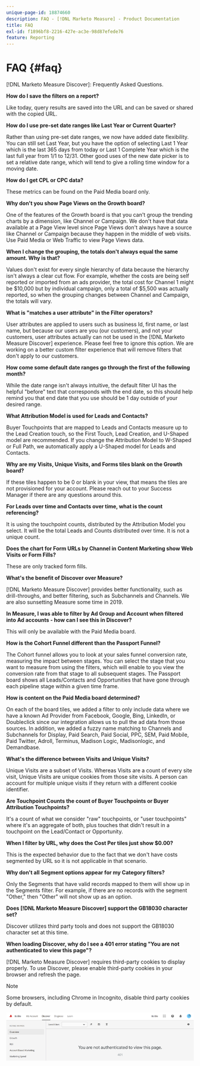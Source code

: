 ```yaml
---
unique-page-id: 18874660
description: FAQ - [!DNL Marketo Measure] - Product Documentation
title: FAQ
exl-id: f1896bf8-2216-427e-ac3e-98d87efede76
feature: Reporting
---
```

# FAQ {#faq}

[!DNL Marketo Measure Discover]: Frequently Asked Questions.

**How do I save the filters on a report?**

Like today, query results are saved into the URL and can be saved or shared with the copied URL.

**How do I use pre-set date ranges like Last Year or Current Quarter?**

Rather than using pre-set date ranges, we now have added date flexibility. You can still set Last Year, but you have the option of selecting Last 1 Year which is the last 365 days from today or Last 1 Complete Year which is the last full year from 1/1 to 12/31. Other good uses of the new date picker is to set a relative date range, which will tend to give a rolling time window for a moving date.

**How do I get CPL or CPC data?**

These metrics can be found on the Paid Media board only.

**Why don't you show Page Views on the Growth board?**

One of the features of the Growth board is that you can't group the trending charts by a dimension, like Channel or Campaign. We don't have that data available at a Page View level since Page Views don't always have a source like Channel or Campaign because they happen in the middle of web visits. Use Paid Media or Web Traffic to view Page Views data.

**When I change the grouping, the totals don't always equal the same amount. Why is that?**

Values don't exist for every single hierarchy of data because the hierarchy isn't always a clear cut flow. For example, whether the costs are being self reported or imported from an ads provider, the total cost for Channel 1 might be $10,000 but by individual campaign, only a total of $5,500 was actually reported, so when the grouping changes between Channel and Campaign, the totals will vary.

**What is "matches a user attribute" in the Filter operators?**

User attributes are applied to users such as business Id, first name, or last name, but because our users are you (our customers), and not your customers, user attributes actually can not be used in the [!DNL Marketo Measure Discover] experience. Please feel free to ignore this option. We are working on a better custom filter experience that will remove filters that don't apply to our customers.

**How come some default date ranges go through the first of the following month?**

While the date range isn't always intuitive, the default filter UI has the helpful "before" text that corresponds with the end date, so this should help remind you that end date that you use should be 1 day outside of your desired range.

**What Attribution Model is used for Leads and Contacts?**

Buyer Touchpoints that are mapped to Leads and Contacts measure up to the Lead Creation touch, so the First Touch, Lead Creation, and U-Shaped model are recommended. If you change the Attribution Model to W-Shaped or Full Path, we automatically apply a U-Shaped model for Leads and Contacts.

**Why are my Visits, Unique Visits, and Forms tiles blank on the Growth board?**

If these tiles happen to be 0 or blank in your view, that means the tiles are not provisioned for your account. Please reach out to your Success Manager if there are any questions around this.

**For Leads over time and Contacts over time, what is the count referencing?**

It is using the touchpoint counts, distributed by the Attribution Model you select. It will be the total Leads and Counts distributed over time. It is not a unique count.

**Does the chart for Form URLs by Channel in Content Marketing show Web Visits or Form Fills?**

These are only tracked form fills.

**What's the benefit of Discover over Measure?**

[!DNL Marketo Measure Discover] provides better functionality, such as drill-throughs, and better filtering, such as Subchannels and Channels. We are also sunsetting Measure some time in 2019.

**In Measure, I was able to filter by Ad Group and Account when filtered into Ad accounts - how can I see this in Discover?**

This will only be available with the Paid Media board.

**How is the Cohort Funnel different than the Passport Funnel?**

The Cohort funnel allows you to look at your sales funnel conversion rate, measuring the impact between stages. You can select the stage that you want to measure from using the filters, which will enable to you view the conversion rate from that stage to all subsequent stages. The Passport board shows all Leads/Contacts and Opportunities that have gone through each pipeline stage within a given time frame.

**How is content on the Paid Media board determined?**

On each of the board tiles, we added a filter to only include data where we have a known Ad Provider from Facebook, Google, Bing, LinkedIn, or Doubleclick since our integration allows us to pull the ad data from those sources. In addition, we added a fuzzy name matching to Channels and Subchannels for Display, Paid Search, Paid Social, PPC, SEM, Paid Mobile, Paid Twitter, Adroll, Terminus, Madison Logic, Madisonlogic, and Demandbase.

**What's the difference between Visits and Unique Visits?**

Unique Visits are a subset of Visits. Whereas Visits are a count of every site visit, Unique Visits are unique cookies from those site visits. A person can account for multiple unique visits if they return with a different cookie identifier.

**Are Touchpoint Counts the count of Buyer Touchpoints or Buyer Attribution Touchpoints?**

It's a count of what we consider "raw" touchpoints, or "user touchpoints" where it's an aggregate of both, plus touches that didn't result in a touchpoint on the Lead/Contact or Opportunity.

**When I filter by URL, why does the Cost Per tiles just show $0.00?**

This is the expected behavior due to the fact that we don't have costs segmented by URL so it is not applicable in that scenario.

**Why don't all Segment options appear for my Category filters?**

Only the Segments that have valid records mapped to them will show up in the Segments filter. For example, if there are no records with the segment "Other," then "Other" will not show up as an option.

**Does [!DNL Marketo Measure Discover] support the GB18030 character set?**

Discover utilizes third party tools and does not support the GB18030 character set at this time.

**When loading Discover, why do I see a 401 error stating "You are not authenticated to view this page"?**

[!DNL Marketo Measure Discover] requires third-party cookies to display properly. To use Discover, please enable third-party cookies in your browser and refresh the page.

>[!NOTE]
>
>Some browsers, including Chrome in Incognito, disable third party cookies by default.

![](assets/faq-1.png)